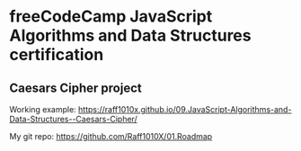 # freeCodeCamp JavaScript Algorithms and Data Structures certification

## Caesars Cipher project

Working example: https://raff1010x.github.io/09.JavaScript-Algorithms-and-Data-Structures--Caesars-Cipher/

My git repo: https://github.com/Raff1010X/01.Roadmap